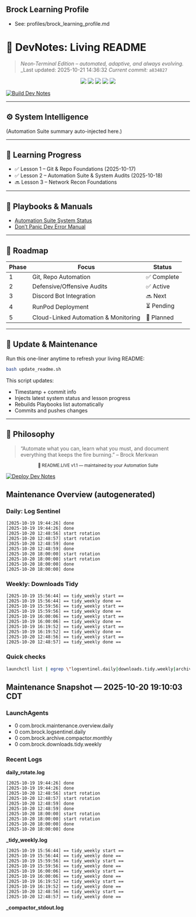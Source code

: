 ## Brock Learning Profile
- See: profiles/brock_learning_profile.md

# 🧠 **DevNotes: Living README**  
> _Neon‑Terminal Edition – automated, adaptive, and always evolving._  
_Last updated: 2025-10-21 14:36:32
_Current commit:_ `a834827`

<p align="center">
  <img src="https://img.shields.io/badge/SYSTEM-ONLINE-00FFC8?style=for-the-badge&labelColor=0A0A0F&logo=github&logoColor=00FFC8">
  <img src="https://img.shields.io/badge/AUTOMATION-SUITE_ACTIVE-7C3AED?style=for-the-badge&labelColor=0A0A0F">
  <img src="https://img.shields.io/badge/DEFENSE-NETRUNNER_OK-39FF14?style=for-the-badge&labelColor=0A0A0F">
  <img src="https://img.shields.io/badge/LESSON_TRACK-LEVEL_II-FF2E97?style=for-the-badge&labelColor=0A0A0F">
  <img src="https://img.shields.io/badge/STATUS-STABLE-00F0FF?style=for-the-badge&labelColor=0A0A0F">
</p>

[![Build Dev Notes](https://github.com/Brockmerkwan/dev-notes/actions/workflows/build.yml/badge.svg)](https://github.com/Brockmerkwan/dev-notes/actions/workflows/build.yml)

---

## ⚙️ System Intelligence
<!--AUTO:STATUS_START-->
(Automation Suite summary auto-injected here.)
<!--AUTO:STATUS_END-->

---

## 📘 Learning Progress
<!--AUTO:LESSON_LOG_START-->
- ✅ Lesson 1 – Git & Repo Foundations (2025-10-17)
- ✅ Lesson 2 – Automation Suite & System Audits (2025-10-18)
- 🔜 Lesson 3 – Network Recon Foundations
<!--AUTO:LESSON_LOG_END-->

---

## 🧾 Playbooks & Manuals
<!--AUTO:PLAYBOOKS_START-->
- [Automation Suite System Status](docs/README_Automation_Suite_Status.md)
- [Don’t Panic Dev Error Manual](docs/Dont_Panic_Dev_Error_Manual.md)
<!--AUTO:PLAYBOOKS_END-->

---

## 🚀 Roadmap
| Phase | Focus | Status |
|-------|--------|--------|
| 1 | Git, Repo Automation | ✅ Complete |
| 2 | Defensive/Offensive Audits | ✅ Active |
| 3 | Discord Bot Integration | 🔜 Next |
| 4 | RunPod Deployment | ⏳ Pending |
| 5 | Cloud-Linked Automation & Monitoring | 🧩 Planned |

---

## 🔧 Update & Maintenance
Run this one-liner anytime to refresh your living README:
```bash
bash update_readme.sh
```

This script updates:  
- Timestamp + commit info  
- Injects latest system status and lesson progress  
- Rebuilds Playbooks list automatically  
- Commits and pushes changes

---

## 🩵 Philosophy
> “Automate what you can, learn what you must, and document everything that keeps the fire burning.” – Brock Merkwan

<p align="center"><sub>💾 README.LIVE v1.1 — maintained by your Automation Suite</sub></p>

[![Deploy Dev Notes](https://github.com/Brockmerkwan/dev-notes/actions/workflows/deploy.yml/badge.svg)](https://github.com/Brockmerkwan/dev-notes/actions/workflows/deploy.yml)
## Maintenance Overview (autogenerated)

### Daily: Log Sentinel
```
[2025-10-19 19:44:26] done
[2025-10-19 19:44:26] done
[2025-10-20 12:48:56] start rotation
[2025-10-20 12:48:57] start rotation
[2025-10-20 12:48:59] done
[2025-10-20 12:48:59] done
[2025-10-20 18:00:00] start rotation
[2025-10-20 18:00:00] start rotation
[2025-10-20 18:00:00] done
[2025-10-20 18:00:00] done
```

### Weekly: Downloads Tidy
```
[2025-10-19 15:56:44] == tidy_weekly start ==
[2025-10-19 15:56:44] == tidy_weekly done ==
[2025-10-19 15:59:56] == tidy_weekly start ==
[2025-10-19 15:59:56] == tidy_weekly done ==
[2025-10-19 16:00:06] == tidy_weekly start ==
[2025-10-19 16:00:06] == tidy_weekly done ==
[2025-10-19 16:19:52] == tidy_weekly start ==
[2025-10-19 16:19:52] == tidy_weekly done ==
[2025-10-20 12:48:56] == tidy_weekly start ==
[2025-10-20 12:48:57] == tidy_weekly done ==
```

### Quick checks
```bash
launchctl list | egrep \"logsentinel.daily|downloads.tidy.weekly|archive.compactor.monthly|maintenance.overview.daily\"
```
## Maintenance Snapshot — 2025-10-20 19:10:03 CDT

### LaunchAgents
-	0	com.brock.maintenance.overview.daily
-	0	com.brock.logsentinel.daily
-	0	com.brock.archive.compactor.monthly
-	0	com.brock.downloads.tidy.weekly

### Recent Logs
**daily_rotate.log**
```
[2025-10-19 19:44:26] done
[2025-10-19 19:44:26] done
[2025-10-20 12:48:56] start rotation
[2025-10-20 12:48:57] start rotation
[2025-10-20 12:48:59] done
[2025-10-20 12:48:59] done
[2025-10-20 18:00:00] start rotation
[2025-10-20 18:00:00] start rotation
[2025-10-20 18:00:00] done
[2025-10-20 18:00:00] done
```
**_tidy_weekly.log**
```
[2025-10-19 15:56:44] == tidy_weekly start ==
[2025-10-19 15:56:44] == tidy_weekly done ==
[2025-10-19 15:59:56] == tidy_weekly start ==
[2025-10-19 15:59:56] == tidy_weekly done ==
[2025-10-19 16:00:06] == tidy_weekly start ==
[2025-10-19 16:00:06] == tidy_weekly done ==
[2025-10-19 16:19:52] == tidy_weekly start ==
[2025-10-19 16:19:52] == tidy_weekly done ==
[2025-10-20 12:48:56] == tidy_weekly start ==
[2025-10-20 12:48:57] == tidy_weekly done ==
```
**_compactor_stdout.log**
```
```

